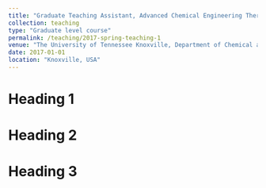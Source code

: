 ```yaml
---
title: "Graduate Teaching Assistant, Advanced Chemical Engineering Thermodynamics"
collection: teaching
type: "Graduate level course"
permalink: /teaching/2017-spring-teaching-1
venue: "The University of Tennessee Knoxville, Department of Chemical and Biomolecular Engineering"
date: 2017-01-01
location: "Knoxville, USA"
---
```


Heading 1
======

Heading 2
======

Heading 3
======
